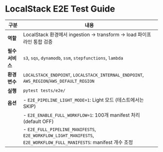 # LocalStack E2E Test Guide

| 구분            | 내용                                                                                                               |
| --------------- | ------------------------------------------------------------------------------------------------------------------ |
| **역할**        | LocalStack 환경에서 ingestion → transform → load 파이프라인 통합 검증                                              |
| **필수 서비스** | `s3`, `sqs`, `dynamodb`, `ssm`, `stepfunctions`, `lambda`                                                          |
| **환경 변수**   | `LOCALSTACK_ENDPOINT`, `LOCALSTACK_INTERNAL_ENDPOINT`, `AWS_REGION`/`AWS_DEFAULT_REGION`                           |
| **실행**        | `pytest tests/e2e/`                                                                                                |
| **옵션**        | - `E2E_PIPELINE_LIGHT_MODE=1`: Light 모드 (테스트에서는 SKIP)                                                      |
|                 | - `E2E_ENABLE_FULL_WORKFLOW=1`: 100개 manifest 처리 (default OFF)                                                  |
|                 | - `E2E_FULL_PIPELINE_MANIFESTS`, `E2E_WORKFLOW_LIGHT_MANIFESTS`, `E2E_WORKFLOW_FULL_MANIFESTS`: manifest 개수 조정 |
